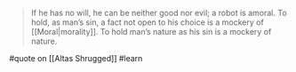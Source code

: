 > If he has no will, he can be neither good nor evil; a robot is amoral. To hold, as man’s sin, a fact not open to his choice is a mockery of [[Moral|morality]]. To hold man’s nature as his sin is a mockery of nature.

#quote  on  [[Altas Shrugged]] #learn
